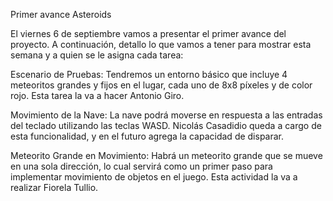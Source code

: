 Primer avance Asteroids

El viernes 6 de septiembre vamos a presentar el primer avance del proyecto. A continuación, detallo lo que vamos a tener para mostrar esta semana y a quien se le asigna cada tarea:

Escenario de Pruebas: Tendremos un entorno básico que incluye 4 meteoritos grandes y fijos en el lugar, cada uno de 8x8 píxeles y de color rojo. Esta tarea la va a hacer Antonio Giro. 

Movimiento de la Nave: La nave podrá moverse en respuesta a las entradas del teclado utilizando las teclas WASD. Nicolás Casadidio queda a cargo de esta funcionalidad, y en el futuro agrega la capacidad de disparar.

Meteorito Grande en Movimiento: Habrá un meteorito grande que se mueve en una sola dirección, lo cual servirá como un primer paso para implementar movimiento de objetos en el juego. Esta actividad la va a realizar Fiorela Tullio.